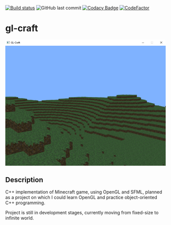 [![Build status](https://ci.appveyor.com/api/projects/status/ip3p02l0mnrowooi?svg=true)](https://ci.appveyor.com/project/dwarzecha/gl-craft)
![GitHub last commit](https://img.shields.io/github/last-commit/dwarzecha/gl-craft)
[![Codacy Badge](https://app.codacy.com/project/badge/Grade/9ef38cd122c94c23b92aa6d892771b8f)](https://www.codacy.com/manual/dwarzecha/gl-craft/dashboard?utm_source=github.com&amp;utm_medium=referral&amp;utm_content=dwarzecha/gl-craft&amp;utm_campaign=Badge_Grade)
[![CodeFactor](https://www.codefactor.io/repository/github/dwarzecha/gl-craft/badge)](https://www.codefactor.io/repository/github/dwarzecha/gl-craft)

# gl-craft

![Image](/screenshots/screenshot1.png)

## Description
C++ implementation of Minecraft game, using OpenGL and SFML, planned as a project on which I could learn OpenGL and practice object-oriented C++ programming.

Project is still in development stages, currently moving from fixed-size to infinite world.
